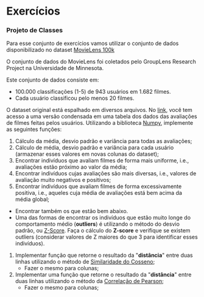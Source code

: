 # Exercícios


### Projeto de Classes 

Para esse conjunto de exercícios vamos utilizar o conjunto de dados
disponibilizado no dataset [MovieLens
100k](https://grouplens.org/datasets/movielens/100k/)


O conjunto de dados do MovieLens foi coletados pelo GroupLens Research Project
na Universidade de Minnesota.
 
Este conjunto de dados consiste em:
* 100.000 classificações (1-5) de 943 usuários em 1.682 filmes.
* Cada usuário classificou pelo menos 20 filmes.

O dataset original está espalhado em diversos arquivos. No [link](https://www.dropbox.com/s/5r6qfsfb2r2ou5c/ml-100k.csv.zip?dl=0), você tem
acesso a uma versão condensada em uma tabela dos dados das avaliações de filmes
feitas pelos usuários.
Utilizando a biblioteca [Numpy](https://numpy.org/), implemente as seguintes
funções:

1. Cálculo da média, desvio padrão e variância para todas as avaliações;
1. Cálculo de média, desvio padrão e variância para cada usuário (armazenar
   esses valores em novas colunas do dataset);
1. Encontrar indivíduos que avaliam filmes de forma mais uniforme, i.e.,
   avaliações estão próximo ao valor da média;
1. Encontrar indivíduos cujas avaliações são mais diversas, i.e., valores de
   avaliação muito negativos e positivos;
1. Encontrar indivíduos que avaliam filmes de forma excessivamente positiva,
   i.e., aqueles cuja média de avaliações está bem acima da média global;
  * Encontrar também os que estão bem abaixo.
  * Uma das formas de encontrar os indivíduos que estão muito longe do
    comportamento médio (**outliers**) é utilizando o método do desvio padrão,
    ou
    [Z-Score](https://blog.dp6.com.br/t%C3%A9cnicas-de-detec%C3%A7%C3%A3o-de-anomalias-3d9e216bf82e).
    Faça o cálculo do **Z-score** e verifique se existem outliers (considerar
    valores de Z maiores do que 3 para identificar esses indivíduos).
1. Implementar função que retorne o resultado da "**distância**" entre duas linhas utilizando o método de [Similaridade do
   Cosseno](https://en.wikipedia.org/wiki/Cosine_similarity);
   * Fazer o mesmo para colunas;
1. Implementar uma função que retorne o resultado da "**distância**" entre duas linhas utilizando o método da [Correlação de
   Pearson](https://pt.wikipedia.org/wiki/Coeficiente_de_correla%C3%A7%C3%A3o_de_Pearson);
   * Fazer o mesmo para colunas;

